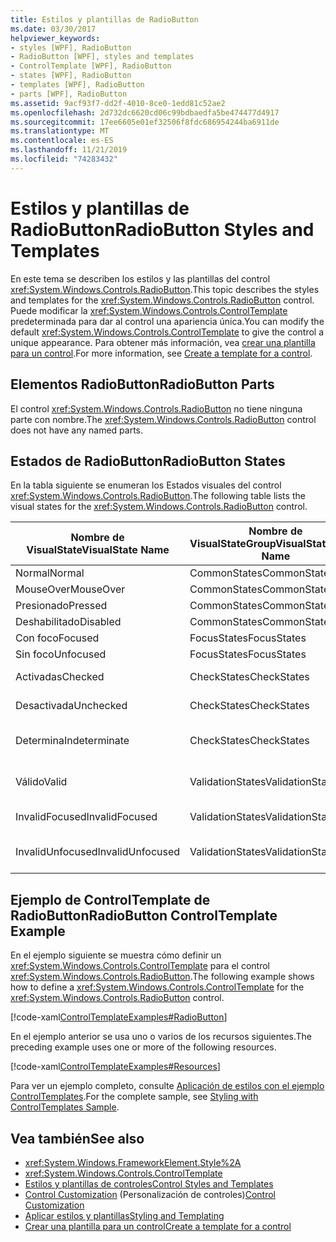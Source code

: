 ```yaml
---
title: Estilos y plantillas de RadioButton
ms.date: 03/30/2017
helpviewer_keywords:
- styles [WPF], RadioButton
- RadioButton [WPF], styles and templates
- ControlTemplate [WPF], RadioButton
- states [WPF], RadioButton
- templates [WPF], RadioButton
- parts [WPF], RadioButton
ms.assetid: 9acf93f7-dd2f-4010-8ce0-1edd81c52ae2
ms.openlocfilehash: 2d732dc6620cd06c99bdbaedfa5be474477d4917
ms.sourcegitcommit: 17ee6605e01ef32506f8fdc686954244ba6911de
ms.translationtype: MT
ms.contentlocale: es-ES
ms.lasthandoff: 11/21/2019
ms.locfileid: "74283432"
---
```

# <a name="radiobutton-styles-and-templates"></a><span data-ttu-id="c49df-102">Estilos y plantillas de RadioButton</span><span class="sxs-lookup"><span data-stu-id="c49df-102">RadioButton Styles and Templates</span></span>
<span data-ttu-id="c49df-103">En este tema se describen los estilos y las plantillas del control <xref:System.Windows.Controls.RadioButton>.</span><span class="sxs-lookup"><span data-stu-id="c49df-103">This topic describes the styles and templates for the <xref:System.Windows.Controls.RadioButton> control.</span></span> <span data-ttu-id="c49df-104">Puede modificar la <xref:System.Windows.Controls.ControlTemplate> predeterminada para dar al control una apariencia única.</span><span class="sxs-lookup"><span data-stu-id="c49df-104">You can modify the default <xref:System.Windows.Controls.ControlTemplate> to give the control a unique appearance.</span></span> <span data-ttu-id="c49df-105">Para obtener más información, vea [crear una plantilla para un control](../../../desktop-wpf/themes/how-to-create-apply-template.md).</span><span class="sxs-lookup"><span data-stu-id="c49df-105">For more information, see [Create a template for a control](../../../desktop-wpf/themes/how-to-create-apply-template.md).</span></span>  
  
## <a name="radiobutton-parts"></a><span data-ttu-id="c49df-106">Elementos RadioButton</span><span class="sxs-lookup"><span data-stu-id="c49df-106">RadioButton Parts</span></span>  
 <span data-ttu-id="c49df-107">El control <xref:System.Windows.Controls.RadioButton> no tiene ninguna parte con nombre.</span><span class="sxs-lookup"><span data-stu-id="c49df-107">The <xref:System.Windows.Controls.RadioButton> control does not have any named parts.</span></span>  
  
## <a name="radiobutton-states"></a><span data-ttu-id="c49df-108">Estados de RadioButton</span><span class="sxs-lookup"><span data-stu-id="c49df-108">RadioButton States</span></span>  
 <span data-ttu-id="c49df-109">En la tabla siguiente se enumeran los Estados visuales del control <xref:System.Windows.Controls.RadioButton>.</span><span class="sxs-lookup"><span data-stu-id="c49df-109">The following table lists the visual states for the <xref:System.Windows.Controls.RadioButton> control.</span></span>  
  
|<span data-ttu-id="c49df-110">Nombre de VisualState</span><span class="sxs-lookup"><span data-stu-id="c49df-110">VisualState Name</span></span>|<span data-ttu-id="c49df-111">Nombre de VisualStateGroup</span><span class="sxs-lookup"><span data-stu-id="c49df-111">VisualStateGroup Name</span></span>|<span data-ttu-id="c49df-112">Descripción</span><span class="sxs-lookup"><span data-stu-id="c49df-112">Description</span></span>|  
|----------------------|---------------------------|-----------------|  
|<span data-ttu-id="c49df-113">Normal</span><span class="sxs-lookup"><span data-stu-id="c49df-113">Normal</span></span>|<span data-ttu-id="c49df-114">CommonStates</span><span class="sxs-lookup"><span data-stu-id="c49df-114">CommonStates</span></span>|<span data-ttu-id="c49df-115">El estado predeterminado.</span><span class="sxs-lookup"><span data-stu-id="c49df-115">The default state.</span></span>|  
|<span data-ttu-id="c49df-116">MouseOver</span><span class="sxs-lookup"><span data-stu-id="c49df-116">MouseOver</span></span>|<span data-ttu-id="c49df-117">CommonStates</span><span class="sxs-lookup"><span data-stu-id="c49df-117">CommonStates</span></span>|<span data-ttu-id="c49df-118">El puntero del mouse se coloca sobre el control.</span><span class="sxs-lookup"><span data-stu-id="c49df-118">The mouse pointer is positioned over the control.</span></span>|  
|<span data-ttu-id="c49df-119">Presionado</span><span class="sxs-lookup"><span data-stu-id="c49df-119">Pressed</span></span>|<span data-ttu-id="c49df-120">CommonStates</span><span class="sxs-lookup"><span data-stu-id="c49df-120">CommonStates</span></span>|<span data-ttu-id="c49df-121">El control está presionado.</span><span class="sxs-lookup"><span data-stu-id="c49df-121">The control is pressed.</span></span>|  
|<span data-ttu-id="c49df-122">Deshabilitado</span><span class="sxs-lookup"><span data-stu-id="c49df-122">Disabled</span></span>|<span data-ttu-id="c49df-123">CommonStates</span><span class="sxs-lookup"><span data-stu-id="c49df-123">CommonStates</span></span>|<span data-ttu-id="c49df-124">El control está deshabilitado.</span><span class="sxs-lookup"><span data-stu-id="c49df-124">The control is disabled.</span></span>|  
|<span data-ttu-id="c49df-125">Con foco</span><span class="sxs-lookup"><span data-stu-id="c49df-125">Focused</span></span>|<span data-ttu-id="c49df-126">FocusStates</span><span class="sxs-lookup"><span data-stu-id="c49df-126">FocusStates</span></span>|<span data-ttu-id="c49df-127">El control tiene el foco.</span><span class="sxs-lookup"><span data-stu-id="c49df-127">The control has focus.</span></span>|  
|<span data-ttu-id="c49df-128">Sin foco</span><span class="sxs-lookup"><span data-stu-id="c49df-128">Unfocused</span></span>|<span data-ttu-id="c49df-129">FocusStates</span><span class="sxs-lookup"><span data-stu-id="c49df-129">FocusStates</span></span>|<span data-ttu-id="c49df-130">El control no tiene el foco.</span><span class="sxs-lookup"><span data-stu-id="c49df-130">The control does not have focus.</span></span>|  
|<span data-ttu-id="c49df-131">Activadas</span><span class="sxs-lookup"><span data-stu-id="c49df-131">Checked</span></span>|<span data-ttu-id="c49df-132">CheckStates</span><span class="sxs-lookup"><span data-stu-id="c49df-132">CheckStates</span></span>|<span data-ttu-id="c49df-133"><xref:System.Windows.Controls.Primitives.ToggleButton.IsChecked%2A> es `true`.</span><span class="sxs-lookup"><span data-stu-id="c49df-133"><xref:System.Windows.Controls.Primitives.ToggleButton.IsChecked%2A> is `true`.</span></span>|  
|<span data-ttu-id="c49df-134">Desactivada</span><span class="sxs-lookup"><span data-stu-id="c49df-134">Unchecked</span></span>|<span data-ttu-id="c49df-135">CheckStates</span><span class="sxs-lookup"><span data-stu-id="c49df-135">CheckStates</span></span>|<span data-ttu-id="c49df-136"><xref:System.Windows.Controls.Primitives.ToggleButton.IsChecked%2A> es `false`.</span><span class="sxs-lookup"><span data-stu-id="c49df-136"><xref:System.Windows.Controls.Primitives.ToggleButton.IsChecked%2A> is `false`.</span></span>|  
|<span data-ttu-id="c49df-137">Determina</span><span class="sxs-lookup"><span data-stu-id="c49df-137">Indeterminate</span></span>|<span data-ttu-id="c49df-138">CheckStates</span><span class="sxs-lookup"><span data-stu-id="c49df-138">CheckStates</span></span>|<span data-ttu-id="c49df-139"><xref:System.Windows.Controls.Primitives.ToggleButton.IsThreeState%2A> es `true`y se `null`<xref:System.Windows.Controls.Primitives.ToggleButton.IsChecked%2A>.</span><span class="sxs-lookup"><span data-stu-id="c49df-139"><xref:System.Windows.Controls.Primitives.ToggleButton.IsThreeState%2A> is `true`, and <xref:System.Windows.Controls.Primitives.ToggleButton.IsChecked%2A> is `null`.</span></span>|  
|<span data-ttu-id="c49df-140">Válido</span><span class="sxs-lookup"><span data-stu-id="c49df-140">Valid</span></span>|<span data-ttu-id="c49df-141">ValidationStates</span><span class="sxs-lookup"><span data-stu-id="c49df-141">ValidationStates</span></span>|<span data-ttu-id="c49df-142">El control utiliza la clase <xref:System.Windows.Controls.Validation> y la propiedad adjunta <xref:System.Windows.Controls.Validation.HasError%2A?displayProperty=nameWithType> es `false`.</span><span class="sxs-lookup"><span data-stu-id="c49df-142">The control uses the <xref:System.Windows.Controls.Validation> class and the <xref:System.Windows.Controls.Validation.HasError%2A?displayProperty=nameWithType> attached property is `false`.</span></span>|  
|<span data-ttu-id="c49df-143">InvalidFocused</span><span class="sxs-lookup"><span data-stu-id="c49df-143">InvalidFocused</span></span>|<span data-ttu-id="c49df-144">ValidationStates</span><span class="sxs-lookup"><span data-stu-id="c49df-144">ValidationStates</span></span>|<span data-ttu-id="c49df-145">La propiedad adjunta <xref:System.Windows.Controls.Validation.HasError%2A?displayProperty=nameWithType> es `true` tiene el foco.</span><span class="sxs-lookup"><span data-stu-id="c49df-145">The <xref:System.Windows.Controls.Validation.HasError%2A?displayProperty=nameWithType> attached property is `true` has the control has focus.</span></span>|  
|<span data-ttu-id="c49df-146">InvalidUnfocused</span><span class="sxs-lookup"><span data-stu-id="c49df-146">InvalidUnfocused</span></span>|<span data-ttu-id="c49df-147">ValidationStates</span><span class="sxs-lookup"><span data-stu-id="c49df-147">ValidationStates</span></span>|<span data-ttu-id="c49df-148">La propiedad adjunta <xref:System.Windows.Controls.Validation.HasError%2A?displayProperty=nameWithType> es `true` tiene el control no tiene el foco.</span><span class="sxs-lookup"><span data-stu-id="c49df-148">The <xref:System.Windows.Controls.Validation.HasError%2A?displayProperty=nameWithType> attached property is `true` has the control does not have focus.</span></span>|  
  
## <a name="radiobutton-controltemplate-example"></a><span data-ttu-id="c49df-149">Ejemplo de ControlTemplate de RadioButton</span><span class="sxs-lookup"><span data-stu-id="c49df-149">RadioButton ControlTemplate Example</span></span>  
 <span data-ttu-id="c49df-150">En el ejemplo siguiente se muestra cómo definir un <xref:System.Windows.Controls.ControlTemplate> para el control <xref:System.Windows.Controls.RadioButton>.</span><span class="sxs-lookup"><span data-stu-id="c49df-150">The following example shows how to define a <xref:System.Windows.Controls.ControlTemplate> for the <xref:System.Windows.Controls.RadioButton> control.</span></span>  
  
 [!code-xaml[ControlTemplateExamples#RadioButton](~/samples/snippets/csharp/VS_Snippets_Wpf/ControlTemplateExamples/CS/resources/radiobutton.xaml#radiobutton)]  
  
 <span data-ttu-id="c49df-151">En el ejemplo anterior se usa uno o varios de los recursos siguientes.</span><span class="sxs-lookup"><span data-stu-id="c49df-151">The preceding example uses one or more of the following resources.</span></span>  
  
 [!code-xaml[ControlTemplateExamples#Resources](~/samples/snippets/csharp/VS_Snippets_Wpf/ControlTemplateExamples/CS/resources/shared.xaml#resources)]  
  
 <span data-ttu-id="c49df-152">Para ver un ejemplo completo, consulte [Aplicación de estilos con el ejemplo ControlTemplates](https://github.com/Microsoft/WPF-Samples/tree/master/Styles%20&%20Templates/IntroToStylingAndTemplating).</span><span class="sxs-lookup"><span data-stu-id="c49df-152">For the complete sample, see [Styling with ControlTemplates Sample](https://github.com/Microsoft/WPF-Samples/tree/master/Styles%20&%20Templates/IntroToStylingAndTemplating).</span></span>  
  
## <a name="see-also"></a><span data-ttu-id="c49df-153">Vea también</span><span class="sxs-lookup"><span data-stu-id="c49df-153">See also</span></span>

- <xref:System.Windows.FrameworkElement.Style%2A>
- <xref:System.Windows.Controls.ControlTemplate>
- [<span data-ttu-id="c49df-154">Estilos y plantillas de controles</span><span class="sxs-lookup"><span data-stu-id="c49df-154">Control Styles and Templates</span></span>](control-styles-and-templates.md)
- <span data-ttu-id="c49df-155">[Control Customization](control-customization.md) (Personalización de controles)</span><span class="sxs-lookup"><span data-stu-id="c49df-155">[Control Customization](control-customization.md)</span></span>
- [<span data-ttu-id="c49df-156">Aplicar estilos y plantillas</span><span class="sxs-lookup"><span data-stu-id="c49df-156">Styling and Templating</span></span>](../../../desktop-wpf/fundamentals/styles-templates-overview.md)
- [<span data-ttu-id="c49df-157">Crear una plantilla para un control</span><span class="sxs-lookup"><span data-stu-id="c49df-157">Create a template for a control</span></span>](../../../desktop-wpf/themes/how-to-create-apply-template.md)
